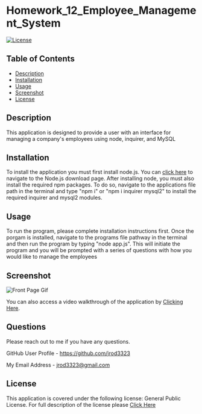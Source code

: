 # Homework_12_Employee_Management_System

[![License](https://img.shields.io/badge/license-GPL%20v%203.0-green)](https://choosealicense.com/licenses/gpl-3.0/)

## Table of Contents 

* [Description](#description)
* [Installation](#installation)
* [Usage](#usage)
* [Screenshot](#screenshot)
* [License](#license)

## Description 

This application is designed to provide a user with an interface for managing a company's employees using node, inquirer, and MySQL


## Installation

To install the application you must first install node.js.  You can [click here](https://nodejs.org/en/download/) to navigate to the Node.js download page.  After installing node, you must also install the required npm packages.  To do so, navigate to the applications file path in the terminal and type "npm i" or "npm i inquirer mysql2" to install the required inquirer and mysql2 modules.   


## Usage 

To run the program, please complete installation instructions first. Once the porgam is installed, navigate to the programs file pathway in the terminal and then run the program by typing "node app.js".  This will initiate the program and you will be prompted with a series of questions with how you would like to manage the employees


## Screenshot

![Front Page Gif](./images/employeemanagement.gif)

You can also access a video walkthrough of the application by [Clicking Here]().


## Questions

Please reach out to me if you have any questions.

GitHub User Profile - https://github.com/jrod3323

My Email Address - jrod3323@gmail.com


## License

This application is covered under the following license: General Public License.  For full description of the license please [Click Here](https://choosealicense.com/licenses/gpl-3.0/)